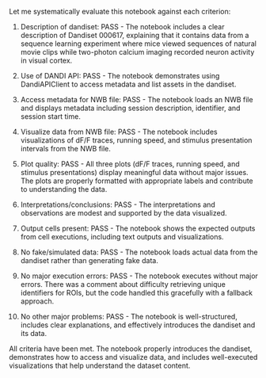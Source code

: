 Let me systematically evaluate this notebook against each criterion:

1. Description of dandiset: PASS - The notebook includes a clear description of Dandiset 000617, explaining that it contains data from a sequence learning experiment where mice viewed sequences of natural movie clips while two-photon calcium imaging recorded neuron activity in visual cortex.

2. Use of DANDI API: PASS - The notebook demonstrates using DandiAPIClient to access metadata and list assets in the dandiset.

3. Access metadata for NWB file: PASS - The notebook loads an NWB file and displays metadata including session description, identifier, and session start time.

4. Visualize data from NWB file: PASS - The notebook includes visualizations of dF/F traces, running speed, and stimulus presentation intervals from the NWB file.

5. Plot quality: PASS - All three plots (dF/F traces, running speed, and stimulus presentations) display meaningful data without major issues. The plots are properly formatted with appropriate labels and contribute to understanding the data.

6. Interpretations/conclusions: PASS - The interpretations and observations are modest and supported by the data visualized.

7. Output cells present: PASS - The notebook shows the expected outputs from cell executions, including text outputs and visualizations.

8. No fake/simulated data: PASS - The notebook loads actual data from the dandiset rather than generating fake data.

9. No major execution errors: PASS - The notebook executes without major errors. There was a comment about difficulty retrieving unique identifiers for ROIs, but the code handled this gracefully with a fallback approach.

10. No other major problems: PASS - The notebook is well-structured, includes clear explanations, and effectively introduces the dandiset and its data.

All criteria have been met. The notebook properly introduces the dandiset, demonstrates how to access and visualize data, and includes well-executed visualizations that help understand the dataset content.